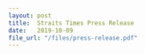 ```yaml
---
layout: post
title:  Straits Times Press Release
date:   2019-10-09
file_url: "/files/press-release.pdf"
---
```

